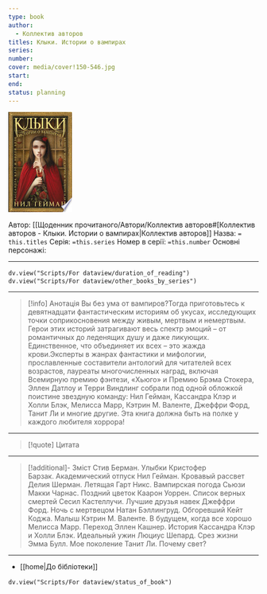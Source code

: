 ```yaml
---
type: book
author:
  - Коллектив авторов
titles: Клыки. Истории о вампирах
series:
number:
cover: media/cover!150-546.jpg
start:
end:
status: planning
---
```

![cover|150](media/cover!150-546.jpg)

Автор: [[Щоденник прочитаного/Автори/Коллектив авторов#[Коллектив авторов - Клыки. Истории о вампирах|Коллектив авторов]]
Назва: `= this.titles`
Серія:  `=this.series`
Номер в серії: `=this.number`
Основні персонажі:

---
```dataviewjs
dv.view("Scripts/For dataview/duration_of_reading")
dv.view("Scripts/For dataview/other_books_by_series")
```

---
>[!info] Анотація
>Вы без ума от вампиров?Тогда приготовьтесь к девятнадцати фантастическим историям об укусах, исследующих точки соприкосновения между живым, мертвым и немертвым. Герои этих историй затрагивают весь спектр эмоций – от романтичных до леденящих душу и даже ликующих. Единственное, что объединяет их всех – это жажда крови.Эксперты в жанрах фантастики и мифологии, прославленные составители антологий для читателей всех возрастов, лауреаты многочисленных наград, включая Всемирную премию фэнтези, «Хьюго» и Премию Брэма Стокера, Эллен Датлоу и Терри Виндлинг собрали под одной обложкой поистине звездную команду: Нил Гейман, Кассандра Клэр и Холли Блэк, Мелисса Марр, Кэтрин М. Валенте, Джеффри Форд, Танит Ли и многие другие. Эта книга должна быть на полке у каждого любителя хоррора!
___

>[!quote] Цитата

---
>[!additional]- Зміст
>Стив Берман. Улыбки
> Кристофер Барзак. Академический отпуск
> Нил Гейман. Кровавый рассвет
> Делия Шерман. Летящая
> Гарт Никс. Вампирская погода
> Сьюзи Макки Чарнас. Поздний цветок
> Каарон Уоррен. Список верных смертей
> Сесил Кастеллучи. Лучшие друзья навек
> Джеффри Форд. Ночь с мертвецом
> Натан Бэллингруд. Обгоревший
> Кейт Коджа. Малыш
> Кэтрин М. Валенте. В будущем, когда все хорошо
> Мелисса Марр. Переход
> Эллен Кашнер. История
> Кассандра Клэр и Холли Блэк. Идеальный ужин
> Люциус Шепард. Срез жизни
> Эмма Булл. Мое поколение
> Танит Ли. Почему свет?

---

- [[home|До бібліотеки]]

```dataviewjs
dv.view("Scripts/For dataview/status_of_book")
```